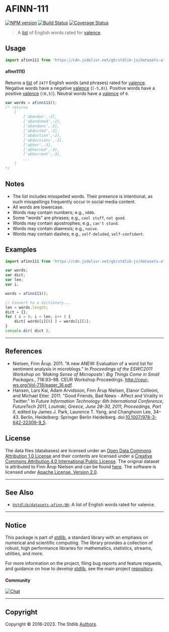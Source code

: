 <!--

@license Apache-2.0

Copyright (c) 2018 The Stdlib Authors.

Licensed under the Apache License, Version 2.0 (the "License");
you may not use this file except in compliance with the License.
You may obtain a copy of the License at

   http://www.apache.org/licenses/LICENSE-2.0

Unless required by applicable law or agreed to in writing, software
distributed under the License is distributed on an "AS IS" BASIS,
WITHOUT WARRANTIES OR CONDITIONS OF ANY KIND, either express or implied.
See the License for the specific language governing permissions and
limitations under the License.

-->

# AFINN-111

[![NPM version][npm-image]][npm-url] [![Build Status][test-image]][test-url] [![Coverage Status][coverage-image]][coverage-url] <!-- [![dependencies][dependencies-image]][dependencies-url] -->

> A [list][afinn] of English words rated for [valence][valence].



<section class="usage">

## Usage

```javascript
import afinn111 from 'https://cdn.jsdelivr.net/gh/stdlib-js/datasets-afinn-111@deno/mod.js';
```

#### afinn111()

Returns a [list][afinn] of `2477` English words (and phrases) rated for [valence][valence]. Negative words have a negative [valence][valence] (`[-5,0)`). Positive words have a positive [valence][valence] (`(0,5]`). Neutral words have a [valence][valence] of `0`.

```javascript
var words = afinn111();
/* returns
    [
        ['abandon',-2],
        ['abandoned',-2],
        ['abandons',-2],
        ['abducted',-2],
        ['abduction',-2],
        ['abductions',-2],
        ['abhor',-3],
        ['abhorred',-3],
        ['abhorrent',-3],
        ...
    ]
*/
```

</section>

<!-- /.usage -->

<section class="notes">

## Notes

-   The list includes misspelled words. Their presence is intentional, as such misspellings frequently occur in social media content.
-   All words are lowercase.
-   Words may contain numbers; e.g., `n00b`.
-   Some "words" are phrases; e.g., `cool stuff`, `not good`.
-   Words may contain apostrophes; e.g., `can't stand`.
-   Words may contain diaeresis; e.g., `naïve`.
-   Words may contain dashes; e.g., `self-deluded`, `self-confident`. 

</section>

<!-- /.notes -->

<section class="examples">

<!-- TODO: more creative example; possibly counting the number of negative words per sentence in two pieces of text. -->

## Examples

<!-- eslint no-undef: "error" -->

```javascript
import afinn111 from 'https://cdn.jsdelivr.net/gh/stdlib-js/datasets-afinn-111@deno/mod.js';

var words;
var dict;
var len;
var i;

words = afinn111();

// Convert to a dictionary...
len = words.length;
dict = {};
for ( i = 0; i < len; i++ ) {
    dict[ words[i][0] ] = words[i][1];
}
console.dir( dict );
```

</section>

<!-- /.examples -->



* * *

<section class="references">

## References

-   Nielsen, Finn Årup. 2011. "A new ANEW: Evaluation of a word list for sentiment analysis in microblogs." In _Proceedings of the ESWC2011 Workshop on 'Making Sense of Microposts': Big Things Come in Small Packages._, 718:93–98. CEUR Workshop Proceedings. <http://ceur-ws.org/Vol-718/paper_16.pdf>.
-   Hansen, Lars Kai, Adam Arvidsson, Finn Årup Nielsen, Elanor Colleoni, and Michael Etter. 2011. "Good Friends, Bad News - Affect and Virality in Twitter." In _Future Information Technology: 6th International Conference, FutureTech 2011, Loutraki, Greece, June 28-30, 2011, Proceedings, Part II_, edited by James J. Park, Laurence T. Yang, and Changhoon Lee, 34–43. Berlin, Heidelberg: Springer Berlin Heidelberg. doi:[10.1007/978-3-642-22309-9_5][@hansen:2011a].

</section>

<!-- /.references -->

<!-- <license> -->

## License

The data files (databases) are licensed under an [Open Data Commons Attribution 1.0 License][odc-by-1.0] and their contents are licensed under a [Creative Commons Attribution 4.0 International Public License][cc-by-4.0]. The original dataset is attributed to Finn Årup Nielsen and can be found [here][afinn]. The software is licensed under [Apache License, Version 2.0][apache-license].

<!-- </license> -->

<!-- Section for related `stdlib` packages. Do not manually edit this section, as it is automatically populated. -->

<section class="related">

* * *

## See Also

-   <span class="package-name">[`@stdlib/datasets-afinn-96`][@stdlib/datasets/afinn-96]</span><span class="delimiter">: </span><span class="description">A list of English words rated for valence.</span>

</section>

<!-- /.related -->

<!-- Section for all links. Make sure to keep an empty line after the `section` element and another before the `/section` close. -->


<section class="main-repo" >

* * *

## Notice

This package is part of [stdlib][stdlib], a standard library with an emphasis on numerical and scientific computing. The library provides a collection of robust, high performance libraries for mathematics, statistics, streams, utilities, and more.

For more information on the project, filing bug reports and feature requests, and guidance on how to develop [stdlib][stdlib], see the main project [repository][stdlib].

#### Community

[![Chat][chat-image]][chat-url]

---

## Copyright

Copyright &copy; 2016-2023. The Stdlib [Authors][stdlib-authors].

</section>

<!-- /.stdlib -->

<!-- Section for all links. Make sure to keep an empty line after the `section` element and another before the `/section` close. -->

<section class="links">

[npm-image]: http://img.shields.io/npm/v/@stdlib/datasets-afinn-111.svg
[npm-url]: https://npmjs.org/package/@stdlib/datasets-afinn-111

[test-image]: https://github.com/stdlib-js/datasets-afinn-111/actions/workflows/test.yml/badge.svg?branch=main
[test-url]: https://github.com/stdlib-js/datasets-afinn-111/actions/workflows/test.yml?query=branch:main

[coverage-image]: https://img.shields.io/codecov/c/github/stdlib-js/datasets-afinn-111/main.svg
[coverage-url]: https://codecov.io/github/stdlib-js/datasets-afinn-111?branch=main

<!--

[dependencies-image]: https://img.shields.io/david/stdlib-js/datasets-afinn-111.svg
[dependencies-url]: https://david-dm.org/stdlib-js/datasets-afinn-111/main

-->

[chat-image]: https://img.shields.io/gitter/room/stdlib-js/stdlib.svg
[chat-url]: https://gitter.im/stdlib-js/stdlib/

[stdlib]: https://github.com/stdlib-js/stdlib

[stdlib-authors]: https://github.com/stdlib-js/stdlib/graphs/contributors

[cli-section]: https://github.com/stdlib-js/datasets-afinn-111#cli
[cli-url]: https://github.com/stdlib-js/datasets-afinn-111/tree/cli
[@stdlib/datasets-afinn-111]: https://github.com/stdlib-js/datasets-afinn-111/tree/main

[umd]: https://github.com/umdjs/umd
[es-module]: https://developer.mozilla.org/en-US/docs/Web/JavaScript/Guide/Modules

[deno-url]: https://github.com/stdlib-js/datasets-afinn-111/tree/deno
[umd-url]: https://github.com/stdlib-js/datasets-afinn-111/tree/umd
[esm-url]: https://github.com/stdlib-js/datasets-afinn-111/tree/esm
[branches-url]: https://github.com/stdlib-js/datasets-afinn-111/blob/main/branches.md

[afinn]: http://www2.imm.dtu.dk/pubdb/views/publication_details.php?id=6010

[@hansen:2011a]: https://doi.org/10.1007/978-3-642-22309-9_5

[valence]: https://en.wikipedia.org/wiki/Valence_%28psychology%29

[csv]: https://tools.ietf.org/html/rfc4180

[ndjson]: http://specs.frictionlessdata.io/ndjson/

[odc-by-1.0]: http://opendatacommons.org/licenses/by/1.0/

[cc-by-4.0]: http://creativecommons.org/licenses/by/4.0/

[apache-license]: https://www.apache.org/licenses/LICENSE-2.0

<!-- <related-links> -->

[@stdlib/datasets/afinn-96]: https://github.com/stdlib-js/datasets-afinn-96/tree/deno

<!-- </related-links> -->

</section>

<!-- /.links -->
